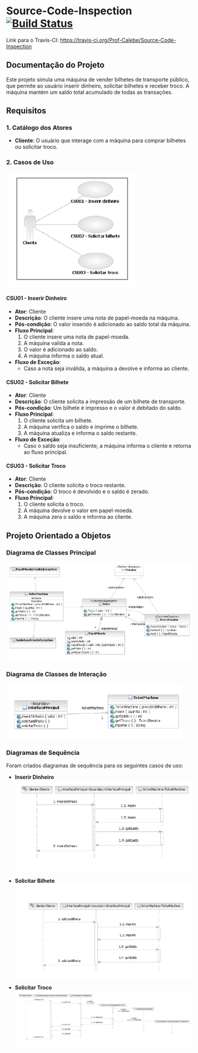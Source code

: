 Source-Code-Inspection [![Build Status](https://travis-ci.org/Prof-Calebe/Source-Code-Inspection.svg?branch=master)](https://travis-ci.org/Prof-Calebe/Source-Code-Inspection)
======================

Link para o Travis-CI: https://travis-ci.org/Prof-Calebe/Source-Code-Inspection



## Documentação do Projeto
Este projeto simula uma máquina de vender bilhetes de transporte público, que permite ao usuário inserir dinheiro, solicitar bilhetes e receber troco. A máquina mantém um saldo total acumulado de todas as transações.

## Requisitos

### 1. Catálogo dos Atores
- **Cliente**: O usuário que interage com a máquina para comprar bilhetes ou solicitar troco.

### 2. Casos de Uso

![Diagrama de casos de uso](img/Casos_de_uso.png)

#### CSU01 - Inserir Dinheiro
- **Ator**: Cliente
- **Descrição**: O cliente insere uma nota de papel-moeda na máquina.
- **Pós-condição**: O valor inserido é adicionado ao saldo total da máquina.
- **Fluxo Principal**:
  1. O cliente insere uma nota de papel-moeda.
  2. A máquina valida a nota.
  3. O valor é adicionado ao saldo.
  4. A máquina informa o saldo atual.
- **Fluxo de Exceção**:
  - Caso a nota seja inválida, a máquina a devolve e informa ao cliente.

#### CSU02 - Solicitar Bilhete
- **Ator**: Cliente
- **Descrição**: O cliente solicita a impressão de um bilhete de transporte.
- **Pós-condição**: Um bilhete é impresso e o valor é debitado do saldo.
- **Fluxo Principal**:
  1. O cliente solicita um bilhete.
  2. A máquina verifica o saldo e imprime o bilhete.
  3. A máquina atualiza e informa o saldo restante.
- **Fluxo de Exceção**:
  - Caso o saldo seja insuficiente, a máquina informa o cliente e retorna ao fluxo principal.

#### CSU03 - Solicitar Troco
- **Ator**: Cliente
- **Descrição**: O cliente solicita o troco restante.
- **Pós-condição**: O troco é devolvido e o saldo é zerado.
- **Fluxo Principal**:
  1. O cliente solicita o troco.
  2. A máquina devolve o valor em papel-moeda.
  3. A máquina zera o saldo e informa ao cliente.

## Projeto Orientado a Objetos

### Diagrama de Classes Principal
![Diagrama de classes principais](img/Diagrama_de_classe_principal.png)

### Diagrama de Classes de Interação
![Diagrama de classes de interação](img/Diagrama_de_classe_Iteracao.png)

### Diagramas de Sequência
Foram criados diagramas de sequência para os seguintes casos de uso:

- **Inserir Dinheiro**<br>
![Diagrama de sequencia de inserir dinheiro](img/Diagrama_de_sequencia_inserir_dinheiro.png)


- **Solicitar Bilhete**<br>
![Diagrama de sequencia de solicitar bilhete](img/Diagrama_de_sequencia_solicitar_bilhete.png)


- **Solicitar Troco**
![Diagrama de sequencia de solicitar troco](img/Diagrama_de_sequencia_solicitar_troco.png)
